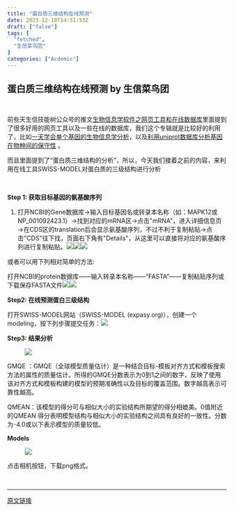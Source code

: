 ```yaml
---
title: "蛋白质三维结构在线预测"
date: 2023-12-18T14:51:53Z
draft: ["false"]
tags: [
  "fetched",
  "生信菜鸟团"
]
categories: ["Acdemic"]
---
```

蛋白质三维结构在线预测 by 生信菜鸟团
------
<div><section data-tool="mdnice编辑器" data-website="https://www.mdnice.com"><pre data-tool="mdnice编辑器"><code><br></code></pre><p data-tool="mdnice编辑器"><span>‍</span><span>前些天生信技能树公众号的</span><span>推文</span><a href="https://mp.weixin.qq.com/s?__biz=MzAxMDkxODM1Ng==&amp;mid=2247526592&amp;idx=1&amp;sn=57ea2b693f8a0446ae53c30b8c601c0e&amp;scene=21#wechat_redirect" data-linktype="2">生物信息学软件之网页工具和在线数据库</a><span>里面提到了很多好用的网页工具以及一些在线的数据库，我们这个专辑就是比较好的利用了，比如<a target="_blank" href="http://mp.weixin.qq.com/s?__biz=MzUzMTEwODk0Ng==&amp;mid=2247517847&amp;idx=1&amp;sn=c5c93ab0816474ff9ba14f112ad04917&amp;chksm=fa4543aacd32cabc902e99b9786bc86ad82a2e5756c72f07d0f682af29a3937d7336cdeae5a5&amp;scene=21#wechat_redirect" textvalue="一天学会单个基因的生物信息学分析" linktype="text" imgurl="" imgdata="null" data-itemshowtype="0" tab="innerlink" data-linktype="2" hasload="1">一天学会单个基因的生物信息学分析</a></span>，以及<a target="_blank" href="http://mp.weixin.qq.com/s?__biz=MzUzMTEwODk0Ng==&amp;mid=2247518367&amp;idx=1&amp;sn=f73c35d2be5ce9d6a1e6dca5c9497fc0&amp;chksm=fa454da2cd32c4b4f6f98617303e4fabd80ee03b2a9369e8408fe2f87ceb0a81e294f07d6dec&amp;scene=21#wechat_redirect" textvalue="利用uniprot数据库分析基因在物种间的保守性" linktype="text" imgurl="" imgdata="null" data-itemshowtype="0" tab="innerlink" data-linktype="2">利用uniprot数据库分析基因在物种间的保守性</a> 。</p><p data-tool="mdnice编辑器">而且<span>里面提到了“蛋白质三维结构的分析”，所以，今天我们接着之前的内容，来利用在线工具SWISS-MODEL对蛋白质的三级结构进行分析</span></p><p data-tool="mdnice编辑器"><strong><br></strong></p><p data-tool="mdnice编辑器"><strong>Step 1: 获取目标基因的氨基酸序列</strong></p><ol data-tool="mdnice编辑器"><li><section>打开NCBI的Gene数据库→输入目标基因名或转录本名称（如：MAPK12或 NP_001092423.1）→找到对应的mRNA区→点击"mRNA"，进入详细信息页→在CDS区的translation后会显示氨基酸序列，不过不利于复制粘贴→点击"CDS"往下找，页面右下角有"Details"，从这里可以直接将对应的氨基酸序列进行复制粘贴。<img data-imgfileid="100034910" data-ratio="0.7685185185185185" data-src="https://mmbiz.qpic.cn/mmbiz_png/iaRJcrq2Losib0xfQ7dibJklmNQribB2aseqEu8oIxkBCCMbJXOeza3CluTAbHavKwg7fQgibT27O7FTicTTd9dWnYPQ/640?wx_fmt=png&amp;from=appmsg" data-type="png" data-w="1080" src="https://mmbiz.qpic.cn/mmbiz_png/iaRJcrq2Losib0xfQ7dibJklmNQribB2aseqEu8oIxkBCCMbJXOeza3CluTAbHavKwg7fQgibT27O7FTicTTd9dWnYPQ/640?wx_fmt=png&amp;from=appmsg"><img data-imgfileid="100034909" data-ratio="0.48148148148148145" data-src="https://mmbiz.qpic.cn/mmbiz_png/iaRJcrq2Losib0xfQ7dibJklmNQribB2aseqic7rRTgPF1pia9PFJK3wLZXXia7UWCDCicvQ0rU4FY8UjFEdSpQGfvlicKA/640?wx_fmt=png&amp;from=appmsg" data-type="png" data-w="1080" src="https://mmbiz.qpic.cn/mmbiz_png/iaRJcrq2Losib0xfQ7dibJklmNQribB2aseqic7rRTgPF1pia9PFJK3wLZXXia7UWCDCicvQ0rU4FY8UjFEdSpQGfvlicKA/640?wx_fmt=png&amp;from=appmsg"><img data-imgfileid="100034907" data-ratio="0.710562414266118" data-src="https://mmbiz.qpic.cn/mmbiz_png/iaRJcrq2Losib0xfQ7dibJklmNQribB2aseqfO5M8pV92wXuUCcN1UrumdVlDKLTDRpK9fV0lPhXiaia56sfOGWtWOvQ/640?wx_fmt=png&amp;from=appmsg" data-type="png" data-w="729" src="https://mmbiz.qpic.cn/mmbiz_png/iaRJcrq2Losib0xfQ7dibJklmNQribB2aseqfO5M8pV92wXuUCcN1UrumdVlDKLTDRpK9fV0lPhXiaia56sfOGWtWOvQ/640?wx_fmt=png&amp;from=appmsg"></section></li></ol><p data-tool="mdnice编辑器">或者可以用下列相对简单的方法:</p><p data-tool="mdnice编辑器">打开NCBI的protein数据库——输入转录本名称——“FASTA”——复制粘贴序列或下载保存FASTA文件<img data-imgfileid="100034908" data-ratio="0.9178433889602053" data-src="https://mmbiz.qpic.cn/mmbiz_png/iaRJcrq2Losib0xfQ7dibJklmNQribB2asequxjA6gLXqYJOWYVLG1zWz3phWGbo6f2yaJIBKYicr1J5xS03ngFbTxA/640?wx_fmt=png&amp;from=appmsg" data-type="png" data-w="779" src="https://mmbiz.qpic.cn/mmbiz_png/iaRJcrq2Losib0xfQ7dibJklmNQribB2asequxjA6gLXqYJOWYVLG1zWz3phWGbo6f2yaJIBKYicr1J5xS03ngFbTxA/640?wx_fmt=png&amp;from=appmsg"><img data-imgfileid="100034911" data-ratio="0.5092592592592593" data-src="https://mmbiz.qpic.cn/mmbiz_png/iaRJcrq2Losib0xfQ7dibJklmNQribB2aseqFATiahS3ZzVfzjVHPHtPAxd2jJpgib3XibNbJL3p6oeicUJOow9qiafT3JQ/640?wx_fmt=png&amp;from=appmsg" data-type="png" data-w="1080" src="https://mmbiz.qpic.cn/mmbiz_png/iaRJcrq2Losib0xfQ7dibJklmNQribB2aseqFATiahS3ZzVfzjVHPHtPAxd2jJpgib3XibNbJL3p6oeicUJOow9qiafT3JQ/640?wx_fmt=png&amp;from=appmsg"></p><p data-tool="mdnice编辑器"><strong>Step2: 在线预测蛋白三级结构</strong></p><p data-tool="mdnice编辑器">打开SWISS-MODEL网站（SWISS-MODEL (expasy.org)），创建一个modeling，按下列步骤提交任务：<img data-imgfileid="100034914" data-ratio="0.7685185185185185" data-src="https://mmbiz.qpic.cn/mmbiz_png/iaRJcrq2Losib0xfQ7dibJklmNQribB2aseqbwyKiaKtsgeIKb4nIj6p74PUhnhiaICuopONzeEpY3l0ESVpMXwPmOfg/640?wx_fmt=png&amp;from=appmsg" data-type="png" data-w="1080" src="https://mmbiz.qpic.cn/mmbiz_png/iaRJcrq2Losib0xfQ7dibJklmNQribB2aseqbwyKiaKtsgeIKb4nIj6p74PUhnhiaICuopONzeEpY3l0ESVpMXwPmOfg/640?wx_fmt=png&amp;from=appmsg"></p><p data-tool="mdnice编辑器"><strong>Step3: 结果分析</strong></p><figure data-tool="mdnice编辑器"><img data-imgfileid="100034913" data-ratio="0.8203703703703704" data-src="https://mmbiz.qpic.cn/mmbiz_png/iaRJcrq2Losib0xfQ7dibJklmNQribB2aseqb4fcHcWlBMc9iafrDBOPtZjYr2jWRMZMZkj8X1q9UfOAAC0LNjjibCibw/640?wx_fmt=png&amp;from=appmsg" data-type="png" data-w="1080" src="https://mmbiz.qpic.cn/mmbiz_png/iaRJcrq2Losib0xfQ7dibJklmNQribB2aseqb4fcHcWlBMc9iafrDBOPtZjYr2jWRMZMZkj8X1q9UfOAAC0LNjjibCibw/640?wx_fmt=png&amp;from=appmsg"></figure><p data-tool="mdnice编辑器">GMQE ：GMQE（全球模型质量估计）是一种结合目标-模板对齐方式和模板搜索方法的属性的质量估计。所得的GMQE分数表示为0到1之间的数字，反映了使用该对齐方式和模板构建的模型的预期准确性以及目标的覆盖范围。数字越高表示可靠性越高。</p><p data-tool="mdnice编辑器">QMEAN：该模型的得分可与相似大小的实验结构所期望的得分相媲美。0值附近的QMEAN 得分表明模型结构与相似大小的实验结构之间具有良好的一致性。分数为-4.0或以下表示模型的质量较低。</p><p data-tool="mdnice编辑器"><strong>Models</strong></p><figure data-tool="mdnice编辑器"><img data-imgfileid="100034912" data-ratio="0.5953703703703703" data-src="https://mmbiz.qpic.cn/mmbiz_png/iaRJcrq2Losib0xfQ7dibJklmNQribB2aseq4Zq1NdWTZddf1u1ib31Rzzmzwkia9wIEr3gNQ0pNeLYiaUwcuXS4q8LCA/640?wx_fmt=png&amp;from=appmsg" data-type="png" data-w="1080" src="https://mmbiz.qpic.cn/mmbiz_png/iaRJcrq2Losib0xfQ7dibJklmNQribB2aseq4Zq1NdWTZddf1u1ib31Rzzmzwkia9wIEr3gNQ0pNeLYiaUwcuXS4q8LCA/640?wx_fmt=png&amp;from=appmsg"></figure><p data-tool="mdnice编辑器">点击相机按钮，下载png格式。</p></section><p><br></p><p><mp-style-type data-value="10000"></mp-style-type></p></div>  
<hr>
<a href="https://mp.weixin.qq.com/s/hVJthZz8CjRpT9ML9cO8EA",target="_blank" rel="noopener noreferrer">原文链接</a>
